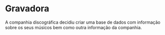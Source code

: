 # Gravadora
A companhia discográfica decidiu criar uma base de dados com informação sobre os seus músicos bem como outra informação da companhia.
